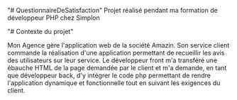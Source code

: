 "# QuestionnaireDeSatisfaction" 
Projet réalisé pendant ma formation de développeur PHP chez Simplon

"# Contexte du projet"

Mon Agence gère l'application web de la société Amazin. Son service client commande la réalisation d'une application permettant de recueillir les avis des utilisateurs sur leur service. Le développeur front m'a transféré une ébauche HTML de la page demandée par le client et m'a demande, en tant que développeur back, d'y intégrer le code php permettant de rendre l'application dynamique et fonctionnelle tout en suivant les exigences du client.
